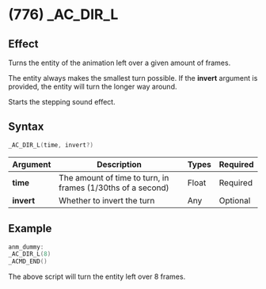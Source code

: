 # (776) _AC_DIR_L

## Effect

Turns the entity of the animation left over a given amount of frames.

The entity always makes the smallest turn possible. If the **invert** argument is provided, the entity will turn the longer way around.

Starts the stepping sound effect.

## Syntax

```c
_AC_DIR_L(time, invert?)
```

| Argument | Description | Types | Required |
| - | - | - | - |
| **time** | The amount of time to turn, in frames (1/30ths of a second) | Float | Required |
| **invert** | Whether to invert the turn | Any | Optional |

## Example

```c
anm_dummy:
_AC_DIR_L(8)
_ACMD_END()
```

The above script will turn the entity left over 8 frames.
